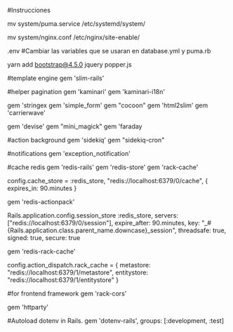 #Instrucciones

mv system/puma.service /etc/systemd/system/

mv system/nginx.conf /etc/nginx/site-enable/

.env #Cambiar las variables que se usaran en database.yml y puma.rb


yarn add bootstrap@4.5.0 jquery popper.js


#template engine
gem 'slim-rails'

#helper pagination
gem 'kaminari'
gem 'kaminari-i18n'


gem 'stringex
gem 'simple_form'
gem "cocoon"
gem 'html2slim'
gem 'carrierwave'

gem 'devise'
gem "mini_magick"
gem 'faraday

#action background
gem 'sidekiq'
gem "sidekiq-cron"

#notifications
gem 'exception_notification'


#cache redis
gem 'redis-rails'
gem 'redis-store'
gem 'rack-cache'

config.cache_store = :redis_store, "redis://localhost:6379/0/cache", { expires_in: 90.minutes }

gem 'redis-actionpack'

Rails.application.config.session_store :redis_store,
  servers: ["redis://localhost:6379/0/session"],
  expire_after: 90.minutes,
  key: "_#{Rails.application.class.parent_name.downcase}_session",
  threadsafe: true,
  signed: true,
  secure: true


gem 'redis-rack-cache'

config.action_dispatch.rack_cache = {
  metastore: "redis://localhost:6379/1/metastore",
  entitystore: "redis://localhost:6379/1/entitystore"
}

#for frontend framework
gem 'rack-cors'

gem 'httparty'

#Autoload dotenv in Rails.
gem 'dotenv-rails', groups: [:development, :test]
